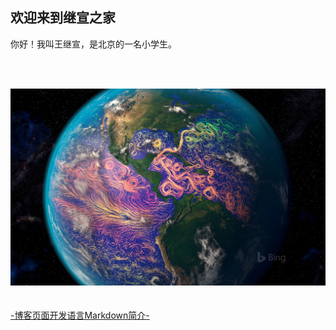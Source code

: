 ## 欢迎来到继宣之家

你好！我叫王继宣，是北京的一名小学生。

<br/><br/>


![Image](./BingWallpaper-2018-04-21.jpg  )
<br/><br/><br/>
[-博客页面开发语言Markdown简介-](./markdown_instruction.md)

